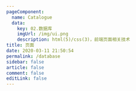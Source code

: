 ```yaml
---
pageComponent: 
  name: Catalogue
  data: 
    key: 02.数据库
    imgUrl: /img/ui.png
    description: html(5)/css(3)，前端页面相关技术
title: 页面
date: 2020-03-11 21:50:54
permalink: /database
sidebar: false
article: false
comment: false
editLink: false
---
```

